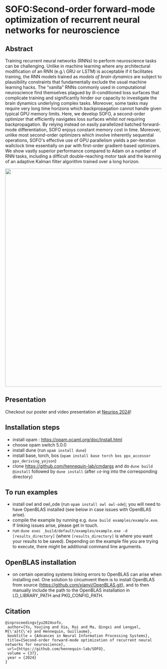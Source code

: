 # SOFO:Second-order forward-mode optimization of recurrent neural networks for neuroscience

## Abstract
Training recurrent neural networks (RNNs) to perform neuroscience tasks can be challenging. Unlike in machine learning where any architectural modification of an RNN (e.g.\ GRU or LSTM) is acceptable if it facilitates training, the RNN models trained as _models of brain dynamics_ are subject to plausibility constraints that fundamentally exclude the usual machine learning hacks. The “vanilla” RNNs commonly used in computational neuroscience find themselves plagued by ill-conditioned loss surfaces that complicate training and significantly hinder our capacity to investigate the brain dynamics underlying complex tasks. Moreover, some tasks may require very long time horizons which backpropagation cannot handle given typical GPU memory limits. Here, we develop SOFO, a second-order optimizer that efficiently navigates loss surfaces whilst _not_ requiring backpropagation. By relying instead on easily parallelized batched forward-mode differentiation, SOFO enjoys constant memory cost in time. Moreover, unlike most second-order optimizers which involve inherently sequential operations, SOFO's effective use of GPU parallelism yields a per-iteration wallclock time essentially on par with first-order gradient-based optimizers. We show vastly superior performance compared to Adam on a number of RNN tasks, including a difficult double-reaching motor task and the learning of an adaptive Kalman filter algorithm trained over a long horizon.

<p align="center">
 <img src="https://github.com/hennequin-lab/SOFO/blob/main/sofo_illustrate.png" width="700">
</p>

## Presentation 
Checkout our poster and video presentation at [Neurips 2024](https://neurips.cc/virtual/2024/poster/95282)!

## Installation steps

- install opam : https://opam.ocaml.org/doc/Install.html
- choose opam switch 5.0.0 
- install dune (run `opam install dune`) 
- install base, torch, bos (`opam install base torch bos ppx_accessor ppx_deriving_yojson`)
- clone https://github.com/hennequin-lab/cmdargs and do `dune build @install` followed by `dune install` (after `cd`-ing into the corresponding directory)

## To run examples
- install owl and owl_ode (run `opam install owl owl-ode`); you will need to have OpenBLAS installed (see below in case issues with OpenBLAS arise). 
- compile the example by running e.g. `dune build examples/example.exe`. If linking issues arise, please get in touch.
- run `dune exec _build/default/examples/example.exe -d [results_directory]` (where `[results_directory]` is where you want your results to be saved). Depending on the example file you are trying to execute, there might be additional command line arguments.

 
## OpenBLAS installation

- on certain operating systems linking errors to OpenBLAS can arise when installing owl. One solution to circumvent them is to install OpenBLAS from source (https://github.com/xianyi/OpenBLAS.git), and to then manually include the path to the OpenBLAS installation in LD_LIBRARY_PATH and PKG_CONFIG_PATH.
  
## Citation
```
@inproceedings{yu2024sofo,
 author={Yu, Youjing and Xia, Rui and Ma, Qingxi and Lengyel, M{\'a}t{\'e} and Hennequin, Guillaume},
 booktitle = {Advances in Neural Information Processing Systems},
 title={Second-order forward-mode optimization of recurrent neural networks for neuroscience},
 url={https://github.com/hennequin-lab/SOFO},
 volume = {37},
 year = {2024}
}
```
